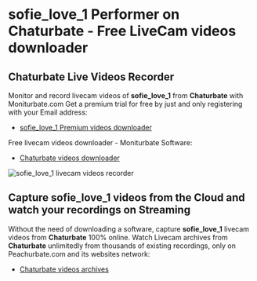 # sofie_love_1 Performer on Chaturbate - Free LiveCam videos downloader

## Chaturbate Live Videos Recorder

Monitor and record livecam videos of **sofie_love_1** from **Chaturbate** with Moniturbate.com
Get a premium trial for free by just and only registering with your Email address:
* [sofie_love_1 Premium videos downloader](https://moniturbate.com/request-demo-licence-key.html)

Free livecam videos downloader - Moniturbate Software:
* [Chaturbate videos downloader](https://moniturbate.com/moniturbate-download-software.html)

![sofie_love_1 livecam videos recorder](https://peachurnet.com/templates/moniturbate-software.png)


## Capture sofie_love_1 videos from the Cloud and watch your recordings on Streaming

Without the need of downloading a software, capture **sofie_love_1** livecam videos from **Chaturbate** 100% online.
Watch Livecam archives from **Chaturbate** unlimitedly from thousands of existing recordings, only on Peachurbate.com and its websites network:
* [Chaturbate videos archives](https://peachurnet.com/)